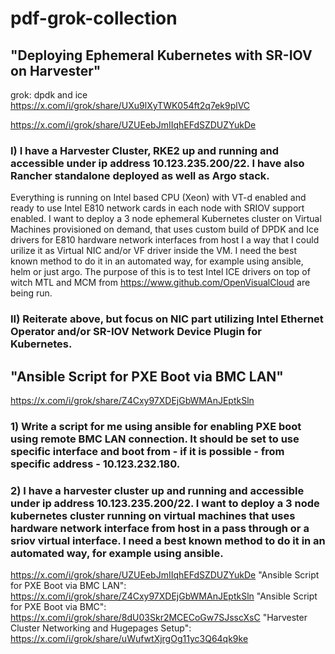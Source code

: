 # pdf-grok-collection

## "Deploying Ephemeral Kubernetes with SR-IOV on Harvester"

grok: dpdk and ice https://x.com/i/grok/share/UXu9lXyTWK054ft2q7ek9plVC

https://x.com/i/grok/share/UZUEebJmIIqhEFdSZDUZYukDe

### I) I have a Harvester Cluster, RKE2 up and running and accessible under ip address 10.123.235.200/22. I have also Rancher standalone deployed as well as Argo stack.
Everything is running on Intel based CPU (Xeon) with VT-d enabled and ready to use Intel E810 network cards in each node with SRIOV support enabled.
I want to deploy a 3 node ephemeral Kubernetes cluster on Virtual Machines provisioned on demand, that uses custom build of DPDK and Ice drivers for E810 hardware network interfaces from host I a way that I could urilize it as Virtual NIC and/or VF driver inside the VM.
I need the best known method to do it in an automated way, for example using ansible, helm or just argo. The purpose of this is to test Intel ICE drivers on top of witch MTL and MCM from https://www.github.com/OpenVisualCloud are being run.

### II) Reiterate above, but focus on NIC part utilizing Intel Ethernet Operator and/or SR-IOV Network Device Plugin for Kubernetes.


## "Ansible Script for PXE Boot via BMC LAN"

https://x.com/i/grok/share/Z4Cxy97XDEjGbWMAnJEptkSln

### 1) Write a script for me using ansible for enabling PXE boot using remote BMC LAN connection. It should be set to use specific interface and boot from - if it is possible - from specific address - 10.123.232.180.

### 2) I have a harvester cluster up and running and accessible under ip address 10.123.235.200/22. I want to deploy a 3 node kubernetes cluster running on virtual machines that uses hardware network interface from host in a pass through or a sriov virtual interface. I need a best known method to do it in an automated way, for example using ansible.

https://x.com/i/grok/share/UZUEebJmIIqhEFdSZDUZYukDe
"Ansible Script for PXE Boot via BMC LAN": https://x.com/i/grok/share/Z4Cxy97XDEjGbWMAnJEptkSln
"Ansible Script for PXE Boot via BMC": https://x.com/i/grok/share/8dU03Skr2MCECoGw7SJsscXsC
"Harvester Cluster Networking and Hugepages Setup": https://x.com/i/grok/share/uWufwtXjrgOg11yc3Q64qk9ke
